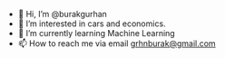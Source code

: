 - 👋 Hi, I’m @burakgurhan
- 👀 I’m interested in cars and economics.
- 🌱 I’m currently learning Machine Learning
- 📫 How to reach me via email grhnburak@gmail.com

<!---
burakgurhan/burakgurhan is a ✨ special ✨ repository because its `README.md` (this file) appears on your GitHub profile.
You can click the Preview link to take a look at your changes.
--->
